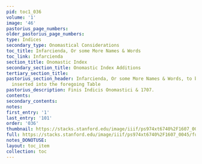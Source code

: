 ```yaml
---
pid: toc1_036
volume: '1'
image: '46'
pastorius_page_numbers: 
older_pastorius_page_numbers: 
type: Indices
secondary_type: Onomastical Considerations
toc_title: Infarcienda, Or some More Names & Words
toc_link: Infarcienda
section_title: Onomastic Index
secondary_section_title: Onomastic Index Additions
tertiary_section_title: 
pastorius_section_header: Infarcienda, Or some More Names & Words, to be stuff'd &
  inserted into the foregoing Table
pastorius_description: Finis Indicis Onomastici & 1707.
contents: 
secondary_contents: 
notes: 
first_entry: '1'
last_entry: '101'
order: '036'
thumbnail: https://stacks.stanford.edu/image/iiif/ps974xt6740%2F1607_0045/full/100,/0/default.jpg
full: https://stacks.stanford.edu/image/iiif/ps974xt6740%2F1607_0045/full/full/0/default.jpg
notes_DONOTUSE: 
layout: toc_item
collection: toc
---
```

